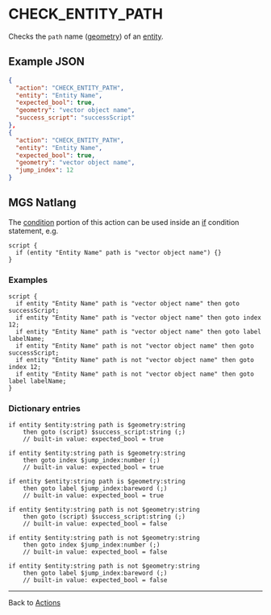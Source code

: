 # CHECK_ENTITY_PATH

Checks the `path` name ([geometry](../maps/vector_objects)) of an [entity](../entities).

## Example JSON

```json
{
  "action": "CHECK_ENTITY_PATH",
  "entity": "Entity Name",
  "expected_bool": true,
  "geometry": "vector object name",
  "success_script": "successScript"
},
{
  "action": "CHECK_ENTITY_PATH",
  "entity": "Entity Name",
  "expected_bool": true,
  "geometry": "vector object name",
  "jump_index": 12
}
```

## MGS Natlang

The [condition](../actions/conditional_gotos) portion of this action can be used inside an [if](../mgs/advanced_syntax/if_and_else) condition statement, e.g.

```mgs
script {
  if (entity "Entity Name" path is "vector object name") {}
}
```

### Examples

```mgs
script {
  if entity "Entity Name" path is "vector object name" then goto successScript;
  if entity "Entity Name" path is "vector object name" then goto index 12;
  if entity "Entity Name" path is "vector object name" then goto label labelName;
  if entity "Entity Name" path is not "vector object name" then goto successScript;
  if entity "Entity Name" path is not "vector object name" then goto index 12;
  if entity "Entity Name" path is not "vector object name" then goto label labelName;
}
```

### Dictionary entries

```
if entity $entity:string path is $geometry:string
    then goto (script) $success_script:string (;)
	// built-in value: expected_bool = true

if entity $entity:string path is $geometry:string
    then goto index $jump_index:number (;)
	// built-in value: expected_bool = true

if entity $entity:string path is $geometry:string
    then goto label $jump_index:bareword (;)
	// built-in value: expected_bool = true

if entity $entity:string path is not $geometry:string
    then goto (script) $success_script:string (;)
	// built-in value: expected_bool = false

if entity $entity:string path is not $geometry:string
    then goto index $jump_index:number (;)
	// built-in value: expected_bool = false

if entity $entity:string path is not $geometry:string
    then goto label $jump_index:bareword (;)
	// built-in value: expected_bool = false
```

---

Back to [Actions](../actions)
